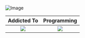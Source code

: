 
![Image](https://user-images.githubusercontent.com/88492493/166566368-f0486ac3-c53a-4872-9e34-db7eaf4ac470.jpg)


Addicted To          |  Programming
:-------------------------:|:-------------------------:
![](https://user-images.githubusercontent.com/88492493/166574667-b522bd67-5025-49d1-9279-3b2edef55671.gif)  |  ![](https://user-images.githubusercontent.com/88492493/166574209-b92f7828-2316-4ccc-a6ac-7def6f6756f2.gif)

